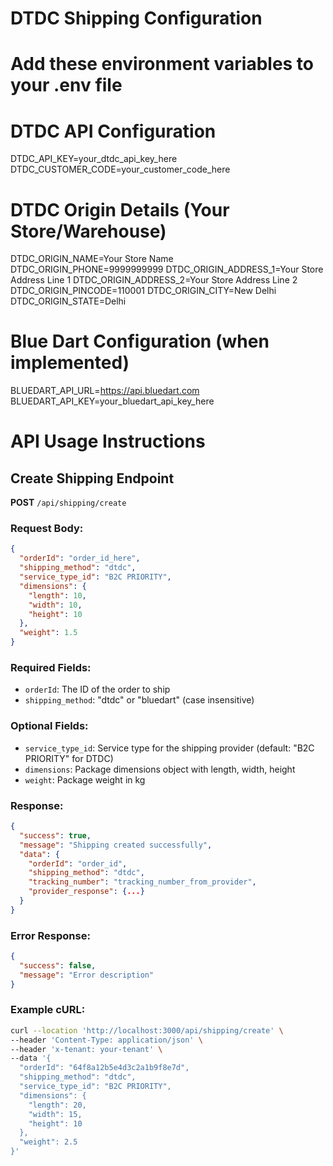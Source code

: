 # DTDC Shipping Configuration

# Add these environment variables to your .env file

# DTDC API Configuration

DTDC_API_KEY=your_dtdc_api_key_here
DTDC_CUSTOMER_CODE=your_customer_code_here

# DTDC Origin Details (Your Store/Warehouse)

DTDC_ORIGIN_NAME=Your Store Name
DTDC_ORIGIN_PHONE=9999999999
DTDC_ORIGIN_ADDRESS_1=Your Store Address Line 1
DTDC_ORIGIN_ADDRESS_2=Your Store Address Line 2
DTDC_ORIGIN_PINCODE=110001
DTDC_ORIGIN_CITY=New Delhi
DTDC_ORIGIN_STATE=Delhi

# Blue Dart Configuration (when implemented)

BLUEDART_API_URL=https://api.bluedart.com
BLUEDART_API_KEY=your_bluedart_api_key_here

# API Usage Instructions

## Create Shipping Endpoint

**POST** `/api/shipping/create`

### Request Body:

```json
{
  "orderId": "order_id_here",
  "shipping_method": "dtdc",
  "service_type_id": "B2C PRIORITY",
  "dimensions": {
    "length": 10,
    "width": 10,
    "height": 10
  },
  "weight": 1.5
}
```

### Required Fields:

- `orderId`: The ID of the order to ship
- `shipping_method`: "dtdc" or "bluedart" (case insensitive)

### Optional Fields:

- `service_type_id`: Service type for the shipping provider (default: "B2C PRIORITY" for DTDC)
- `dimensions`: Package dimensions object with length, width, height
- `weight`: Package weight in kg

### Response:

```json
{
  "success": true,
  "message": "Shipping created successfully",
  "data": {
    "orderId": "order_id",
    "shipping_method": "dtdc",
    "tracking_number": "tracking_number_from_provider",
    "provider_response": {...}
  }
}
```

### Error Response:

```json
{
  "success": false,
  "message": "Error description"
}
```

### Example cURL:

```bash
curl --location 'http://localhost:3000/api/shipping/create' \
--header 'Content-Type: application/json' \
--header 'x-tenant: your-tenant' \
--data '{
  "orderId": "64f8a12b5e4d3c2a1b9f8e7d",
  "shipping_method": "dtdc",
  "service_type_id": "B2C PRIORITY",
  "dimensions": {
    "length": 20,
    "width": 15,
    "height": 10
  },
  "weight": 2.5
}'
```
